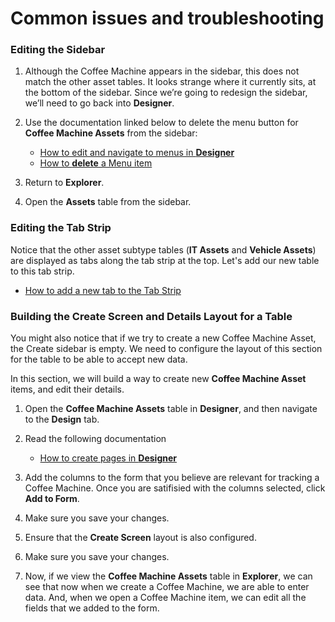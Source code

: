# Common issues and troubleshooting

### Editing the Sidebar
1.	Although the Coffee Machine appears in the sidebar, this does not match the other asset tables. It looks strange where it currently sits, at the bottom of the sidebar. Since we’re going to redesign the sidebar, we’ll need to go back into **Designer**.

2. Use the documentation linked below to delete the menu button for **Coffee Machine Assets** from the sidebar:

    - <a href="http://docs.rapidplatform.com/docs/Rapid/Keyper%20Manual/Designer/Menus/" target="_blank">How to edit and navigate to menus in **Designer**</a>
    - <a href="http://docs.rapidplatform.com/docs/Rapid/Keyper%20Manual/Designer/Menus/menu-button-configuration/how-to-crud-a-menu-item/" target="_blank">How to **delete** a Menu item</a>

3. Return to **Explorer**.
4. Open the **Assets** table from the sidebar.

### Editing the Tab Strip
Notice that the other asset subtype tables (**IT Assets** and **Vehicle Assets**) are displayed as tabs along the tab strip at the top. Let's add our new table to this tab strip.

- <a href="http://docs.rapidplatform.com/docs/Rapid/Keyper%20Manual/Designer/Pages/Layouts/list-of-available-layouts/#tab-strip" target="_blank">How to add a new tab to the Tab Strip</a>

### Building the Create Screen and Details Layout for a Table
You might also notice that if we try to create a new Coffee Machine Asset, the Create sidebar is empty. We need to configure the layout of this section for the table to be able to accept new data.

In this section, we will build a way to create new **Coffee Machine Asset** items, and edit their details.

1. Open the **Coffee Machine Assets** table in **Designer**, and then navigate to the **Design** tab.
2. Read the following documentation

    - <a href="http://docs.rapidplatform.com/docs/Rapid/Keyper%20Manual/Designer/Pages/all-about-pages-in-designer#design-tab-of-table-in-designer" target="_blank">How to create pages in **Designer**</a>

3. Add the columns to the form that you believe are relevant for tracking a Coffee Machine. Once you are satifisied with the columns selected, click **Add to Form**.

4. Make sure you save your changes.

5. Ensure that the **Create Screen** layout is also configured.

6. Make sure you save your changes.

7. Now, if we view the **Coffee Machine Assets** table in **Explorer**, we can see that now when we create a Coffee Machine, we are able to enter data. And, when we open a Coffee Machine item, we can edit all the fields that we added to the form.